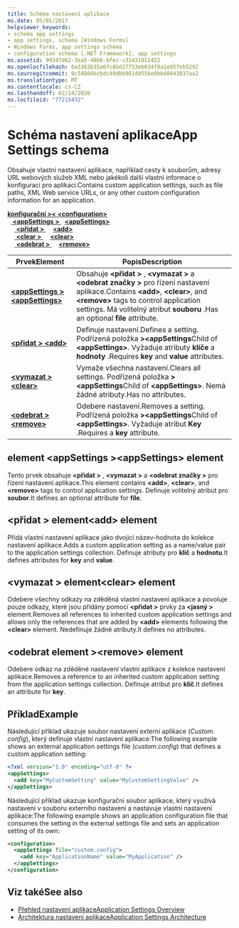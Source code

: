 ```yaml
---
title: Schéma nastavení aplikace
ms.date: 05/01/2017
helpviewer_keywords:
- schema app settings
- app settings, schema [Windows Forms]
- Windows Forms, app settings schema
- configuration schema [.NET Framework], app settings
ms.assetid: 99347d62-3ea5-40b6-bfec-c31431011422
ms.openlocfilehash: 0a3363b35a6fc8bd27753eb034f8a1e95feb5292
ms.sourcegitcommit: 9c54866bcbdc49dbb981dd55be9bbd0443837aa2
ms.translationtype: MT
ms.contentlocale: cs-CZ
ms.lasthandoff: 02/14/2020
ms.locfileid: "77215432"
---
```

# <a name="app-settings-schema"></a><span data-ttu-id="85b9c-102">Schéma nastavení aplikace</span><span class="sxs-lookup"><span data-stu-id="85b9c-102">App Settings schema</span></span>

<span data-ttu-id="85b9c-103">Obsahuje vlastní nastavení aplikace, například cesty k souborům, adresy URL webových služeb XML nebo jakékoli další vlastní informace o konfiguraci pro aplikaci.</span><span class="sxs-lookup"><span data-stu-id="85b9c-103">Contains custom application settings, such as file paths, XML Web service URLs, or any other custom configuration information for an application.</span></span>

<span data-ttu-id="85b9c-104">[**konfigurační >\<** ](../configuration-element.md)</span><span class="sxs-lookup"><span data-stu-id="85b9c-104">[**\<configuration>**](../configuration-element.md)</span></span>\
<span data-ttu-id="85b9c-105">&nbsp;&nbsp;[ **\<appSettings >** ](appsettings-element-for-configuration.md)</span><span class="sxs-lookup"><span data-stu-id="85b9c-105">&nbsp;&nbsp;[**\<appSettings>**](appsettings-element-for-configuration.md)</span></span>\
<span data-ttu-id="85b9c-106">&nbsp;&nbsp;&nbsp;&nbsp;[ **\<přidat >** ](add-element-for-appsettings.md)</span><span class="sxs-lookup"><span data-stu-id="85b9c-106">&nbsp;&nbsp;&nbsp;&nbsp;[**\<add>**](add-element-for-appsettings.md)</span></span>\
<span data-ttu-id="85b9c-107">&nbsp;&nbsp;&nbsp;&nbsp;[ **\<clear >** ](clear-element-for-appsettings.md)</span><span class="sxs-lookup"><span data-stu-id="85b9c-107">&nbsp;&nbsp;&nbsp;&nbsp;[**\<clear>**](clear-element-for-appsettings.md)</span></span>\
<span data-ttu-id="85b9c-108">&nbsp;&nbsp;&nbsp;&nbsp;[ **\<odebrat >** ](remove-element-for-appsettings.md)</span><span class="sxs-lookup"><span data-stu-id="85b9c-108">&nbsp;&nbsp;&nbsp;&nbsp;[**\<remove>**](remove-element-for-appsettings.md)</span></span>

| <span data-ttu-id="85b9c-109">Prvek</span><span class="sxs-lookup"><span data-stu-id="85b9c-109">Element</span></span> | <span data-ttu-id="85b9c-110">Popis</span><span class="sxs-lookup"><span data-stu-id="85b9c-110">Description</span></span> |
| ------- | ----------- |
| [<span data-ttu-id="85b9c-111"> **\<appSettings >** </span><span class="sxs-lookup"><span data-stu-id="85b9c-111">**\<appSettings>**</span></span>](appsettings-element-for-configuration.md) | <span data-ttu-id="85b9c-112">Obsahuje **\<přidat >** , **\<vymazat >** a **\<odebrat značky >** pro řízení nastavení aplikace.</span><span class="sxs-lookup"><span data-stu-id="85b9c-112">Contains **\<add>**, **\<clear>**, and **\<remove>** tags to control application settings.</span></span> <span data-ttu-id="85b9c-113">Má volitelný atribut **souboru** .</span><span class="sxs-lookup"><span data-stu-id="85b9c-113">Has an optional **file** attribute.</span></span> |
| [<span data-ttu-id="85b9c-114"> **\<přidat >** </span><span class="sxs-lookup"><span data-stu-id="85b9c-114">**\<add>**</span></span>](add-element-for-appsettings.md) | <span data-ttu-id="85b9c-115">Definuje nastavení.</span><span class="sxs-lookup"><span data-stu-id="85b9c-115">Defines a setting.</span></span> <span data-ttu-id="85b9c-116">Podřízená položka **>\<appSettings**</span><span class="sxs-lookup"><span data-stu-id="85b9c-116">Child of **\<appSettings>**.</span></span> <span data-ttu-id="85b9c-117">Vyžaduje atributy **klíče** a **hodnoty** .</span><span class="sxs-lookup"><span data-stu-id="85b9c-117">Requires **key** and **value** attributes.</span></span> |
| [<span data-ttu-id="85b9c-118"> **\<vymazat >** </span><span class="sxs-lookup"><span data-stu-id="85b9c-118">**\<clear>**</span></span>](clear-element-for-appsettings.md) | <span data-ttu-id="85b9c-119">Vymaže všechna nastavení.</span><span class="sxs-lookup"><span data-stu-id="85b9c-119">Clears all settings.</span></span> <span data-ttu-id="85b9c-120">Podřízená položka **>\<appSettings**</span><span class="sxs-lookup"><span data-stu-id="85b9c-120">Child of **\<appSettings>**.</span></span> <span data-ttu-id="85b9c-121">Nemá žádné atributy.</span><span class="sxs-lookup"><span data-stu-id="85b9c-121">Has no attributes.</span></span> |
| [<span data-ttu-id="85b9c-122"> **\<odebrat >** </span><span class="sxs-lookup"><span data-stu-id="85b9c-122">**\<remove>**</span></span>](remove-element-for-appsettings.md) | <span data-ttu-id="85b9c-123">Odebere nastavení.</span><span class="sxs-lookup"><span data-stu-id="85b9c-123">Removes a setting.</span></span> <span data-ttu-id="85b9c-124">Podřízená položka **>\<appSettings**</span><span class="sxs-lookup"><span data-stu-id="85b9c-124">Child of **\<appSettings>**.</span></span> <span data-ttu-id="85b9c-125">Vyžaduje atribut **Key** .</span><span class="sxs-lookup"><span data-stu-id="85b9c-125">Requires a **key** attribute.</span></span> |

## <a name="appsettings-element"></a><span data-ttu-id="85b9c-126">element \<appSettings ></span><span class="sxs-lookup"><span data-stu-id="85b9c-126">\<appSettings> element</span></span>

<span data-ttu-id="85b9c-127">Tento prvek obsahuje **\<přidat >** , **\<vymazat >** a **\<odebrat značky >** pro řízení nastavení aplikace.</span><span class="sxs-lookup"><span data-stu-id="85b9c-127">This element contains **\<add>**, **\<clear>**, and **\<remove>** tags to control application settings.</span></span> <span data-ttu-id="85b9c-128">Definuje volitelný atribut pro **soubor**.</span><span class="sxs-lookup"><span data-stu-id="85b9c-128">It defines an optional attribute for **file**.</span></span>

## <a name="add-element"></a><span data-ttu-id="85b9c-129">\<přidat > element</span><span class="sxs-lookup"><span data-stu-id="85b9c-129">\<add> element</span></span>

<span data-ttu-id="85b9c-130">Přidá vlastní nastavení aplikace jako dvojici název-hodnota do kolekce nastavení aplikace.</span><span class="sxs-lookup"><span data-stu-id="85b9c-130">Adds a custom application setting as a name/value pair to the application settings collection.</span></span> <span data-ttu-id="85b9c-131">Definuje atributy pro **klíč** a **hodnotu**.</span><span class="sxs-lookup"><span data-stu-id="85b9c-131">It defines attributes for **key** and **value**.</span></span>

## <a name="clear-element"></a><span data-ttu-id="85b9c-132">\<vymazat > element</span><span class="sxs-lookup"><span data-stu-id="85b9c-132">\<clear> element</span></span>

<span data-ttu-id="85b9c-133">Odebere všechny odkazy na zděděná vlastní nastavení aplikace a povoluje pouze odkazy, které jsou přidány pomocí **\<přidat >** prvky za **\<jasný >** element.</span><span class="sxs-lookup"><span data-stu-id="85b9c-133">Removes all references to inherited custom application settings and allows only the references that are added by **\<add>** elements following the **\<clear>** element.</span></span> <span data-ttu-id="85b9c-134">Nedefinuje žádné atributy.</span><span class="sxs-lookup"><span data-stu-id="85b9c-134">It defines no attributes.</span></span>

## <a name="remove-element"></a><span data-ttu-id="85b9c-135">\<odebrat element ></span><span class="sxs-lookup"><span data-stu-id="85b9c-135">\<remove> element</span></span>

<span data-ttu-id="85b9c-136">Odebere odkaz na zděděné nastavení vlastní aplikace z kolekce nastavení aplikace.</span><span class="sxs-lookup"><span data-stu-id="85b9c-136">Removes a reference to an inherited custom application setting from the application settings collection.</span></span> <span data-ttu-id="85b9c-137">Definuje atribut pro **klíč**.</span><span class="sxs-lookup"><span data-stu-id="85b9c-137">It defines an attribute for **key**.</span></span>

## <a name="example"></a><span data-ttu-id="85b9c-138">Příklad</span><span class="sxs-lookup"><span data-stu-id="85b9c-138">Example</span></span>

<span data-ttu-id="85b9c-139">Následující příklad ukazuje soubor nastavení externí aplikace (*Custom. config*), který definuje vlastní nastavení aplikace:</span><span class="sxs-lookup"><span data-stu-id="85b9c-139">The following example shows an external application settings file (*custom.config*) that defines a custom application setting:</span></span>

```xml
<?xml version="1.0" encoding="utf-8" ?>
<appSettings>
  <add key="MyCustomSetting" value="MyCustomSettingValue" />
</appSettings>
```

<span data-ttu-id="85b9c-140">Následující příklad ukazuje konfigurační soubor aplikace, který využívá nastavení v souboru externího nastavení a nastavuje vlastní nastavení aplikace:</span><span class="sxs-lookup"><span data-stu-id="85b9c-140">The following example shows an application configuration file that consumes the setting in the external settings file and sets an application setting of its own:</span></span>

```xml
<configuration>
  <appSettings file="custom.config">
    <add key="ApplicationName" value="MyApplication" />
  </appSettings>
</configuration>
```

## <a name="see-also"></a><span data-ttu-id="85b9c-141">Viz také</span><span class="sxs-lookup"><span data-stu-id="85b9c-141">See also</span></span>

- [<span data-ttu-id="85b9c-142">Přehled nastavení aplikace</span><span class="sxs-lookup"><span data-stu-id="85b9c-142">Application Settings Overview</span></span>](../../../winforms/advanced/application-settings-overview.md)
- [<span data-ttu-id="85b9c-143">Architektura nastavení aplikace</span><span class="sxs-lookup"><span data-stu-id="85b9c-143">Application Settings Architecture</span></span>](../../../winforms/advanced/application-settings-architecture.md)
